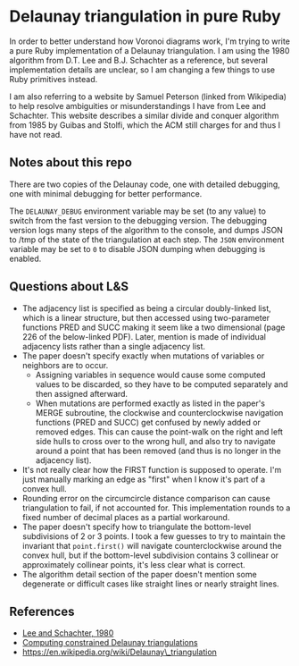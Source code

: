 # Delaunay triangulation in pure Ruby

In order to better understand how Voronoi diagrams work, I'm trying to write a
pure Ruby implementation of a Delaunay triangulation.  I am using the 1980
algorithm from D.T. Lee and B.J. Schachter as a reference, but several
implementation details are unclear, so I am changing a few things to use Ruby
primitives instead.

I am also referring to a website by Samuel Peterson (linked from Wikipedia) to
help resolve ambiguities or misunderstandings I have from Lee and Schachter.
This website describes a similar divide and conquer algorithm from 1985 by
Guibas and Stolfi, which the ACM still charges for and thus I have not read.

## Notes about this repo

There are two copies of the Delaunay code, one with detailed debugging, one
with minimal debugging for better performance.

The `DELAUNAY_DEBUG` environment variable may be set (to any value) to switch
from the fast version to the debugging version.  The debugging version logs
many steps of the algorithm to the console, and dumps JSON to /tmp of the state
of the triangulation at each step.  The `JSON` environment variable may be set
to `0` to disable JSON dumping when debugging is enabled.

## Questions about L&S

- The adjacency list is specified as being a circular doubly-linked list, which
  is a linear structure, but then accessed using two-parameter functions PRED
  and SUCC making it seem like a two dimensional (page 226 of the below-linked
  PDF).  Later, mention is made of individual adjacency lists rather than a
  single adjacency list.
- The paper doesn't specify exactly when mutations of variables or neighbors
  are to occur.
  - Assigning variables in sequence would cause some computed values to be
    discarded, so they have to be computed separately and then assigned
    afterward.
  - When mutations are performed exactly as listed in the paper's MERGE
    subroutine, the clockwise and counterclockwise navigation functions (PRED
    and SUCC) get confused by newly added or removed edges.  This can cause the
    point-walk on the right and left side hulls to cross over to the wrong
    hull, and also try to navigate around a point that has been removed (and
    thus is no longer in the adjacency list).
- It's not really clear how the FIRST function is supposed to operate.  I'm
  just manually marking an edge as "first" when I know it's part of a convex
  hull.
- Rounding error on the circumcircle distance comparison can cause
  triangulation to fail, if not accounted for.  This implementation rounds to a
  fixed number of decimal places as a partial workaround.
- The paper doesn't specify how to triangulate the bottom-level subdivisions of
  2 or 3 points.  I took a few guesses to try to maintain the invariant that
  `point.first()` will navigate counterclockwise around the convex hull, but if
  the bottom-level subdivision contains 3 collinear or approximately collinear
  points, it's less clear what is correct.
- The algorithm detail section of the paper doesn't mention some degenerate or
  difficult cases like straight lines or nearly straight lines.

## References

- [Lee and Schachter, 1980](http://www.personal.psu.edu/cxc11/AERSP560/DELAUNEY/13_Two_algorithms_Delauney.pdf)
- [Computing constrained Delaunay triangulations](https://web.archive.org/web/20170922181219/http://www.geom.uiuc.edu/~samuelp/del_project.html)
- https://en.wikipedia.org/wiki/Delaunay\_triangulation
